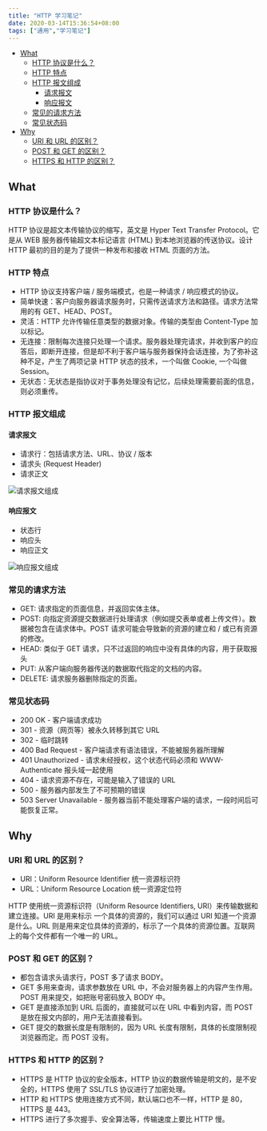 ```yaml
---
title: "HTTP 学习笔记"
date: 2020-03-14T15:36:54+08:00
tags: ["通用","学习笔记"]
---
```


<!-- vim-markdown-toc GitLab -->

* [What](#what)
	* [HTTP 协议是什么？](#http-协议是什么)
	* [HTTP 特点](#http-特点)
	* [HTTP 报文组成](#http-报文组成)
		* [请求报文](#请求报文)
		* [响应报文](#响应报文)
	* [常见的请求方法](#常见的请求方法)
	* [常见状态码](#常见状态码)
* [Why](#why)
	* [URI 和 URL 的区别？](#uri-和-url-的区别)
	* [POST 和 GET 的区别？](#post-和-get-的区别)
	* [HTTPS 和 HTTP 的区别？](#https-和-http-的区别)

<!-- vim-markdown-toc -->

## What

### HTTP 协议是什么？

HTTP 协议是超文本传输协议的缩写，英文是 Hyper Text Transfer Protocol。它是从 WEB 服务器传输超文本标记语言 (HTML) 到本地浏览器的传送协议。设计 HTTP 最初的目的是为了提供一种发布和接收 HTML 页面的方法。

### HTTP 特点

- HTTP 协议支持客户端 / 服务端模式，也是一种请求 / 响应模式的协议。
- 简单快速：客户向服务器请求服务时，只需传送请求方法和路径。请求方法常用的有 GET、HEAD、POST。
- 灵活：HTTP 允许传输任意类型的数据对象。传输的类型由 Content-Type 加以标记。
- 无连接：限制每次连接只处理一个请求。服务器处理完请求，并收到客户的应答后，即断开连接，但是却不利于客户端与服务器保持会话连接，为了弥补这种不足，产生了两项记录 HTTP 状态的技术，一个叫做 Cookie, 一个叫做 Session。
- 无状态：无状态是指协议对于事务处理没有记忆，后续处理需要前面的信息，则必须重传。

### HTTP 报文组成

#### 请求报文

- 请求行：包括请求方法、URL、协议 / 版本
- 请求头 (Request Header)
- 请求正文

![请求报文组成](/img/http1.jpg)

#### 响应报文

- 状态行
- 响应头
- 响应正文

![响应报文组成](/img/http2.jpg)

### 常见的请求方法

- GET: 请求指定的页面信息，并返回实体主体。
- POST: 向指定资源提交数据进行处理请求（例如提交表单或者上传文件）。数据被包含在请求体中。POST 请求可能会导致新的资源的建立和 / 或已有资源的修改。
- HEAD: 类似于 GET 请求，只不过返回的响应中没有具体的内容，用于获取报头
- PUT: 从客户端向服务器传送的数据取代指定的文档的内容。
- DELETE: 请求服务器删除指定的页面。

### 常见状态码

- 200 OK - 客户端请求成功
- 301 - 资源（网页等）被永久转移到其它 URL
- 302 - 临时跳转
- 400 Bad Request - 客户端请求有语法错误，不能被服务器所理解
- 401 Unauthorized - 请求未经授权，这个状态代码必须和 WWW-Authenticate 报头域一起使用
- 404 - 请求资源不存在，可能是输入了错误的 URL
- 500 - 服务器内部发生了不可预期的错误
- 503 Server Unavailable - 服务器当前不能处理客户端的请求，一段时间后可能恢复正常。

## Why

### URI 和 URL 的区别？

- URI：Uniform Resource Identifier 统一资源标识符
- URL：Uniform Resource Location 统一资源定位符

HTTP 使用统一资源标识符（Uniform Resource Identifiers, URI）来传输数据和建立连接。URI 是用来标示 一个具体的资源的，我们可以通过 URI 知道一个资源是什么。URL 则是用来定位具体的资源的，标示了一个具体的资源位置。互联网上的每个文件都有一个唯一的 URL。

### POST 和 GET 的区别？

- 都包含请求头请求行，POST 多了请求 BODY。
- GET 多用来查询，请求参数放在 URL 中，不会对服务器上的内容产生作用。POST 用来提交，如把账号密码放入 BODY 中。
- GET 是直接添加到 URL 后面的，直接就可以在 URL 中看到内容，而 POST 是放在报文内部的，用户无法直接看到。
- GET 提交的数据长度是有限制的，因为 URL 长度有限制，具体的长度限制视浏览器而定。而 POST 没有。

### HTTPS 和 HTTP 的区别？

- HTTPS 是 HTTP 协议的安全版本，HTTP 协议的数据传输是明文的，是不安全的，HTTPS 使用了 SSL/TLS 协议进行了加密处理。
- HTTP 和 HTTPS 使用连接方式不同，默认端口也不一样，HTTP 是 80，HTTPS 是 443。
- HTTPS 进行了多次握手、安全算法等，传输速度上要比 HTTP 慢。
